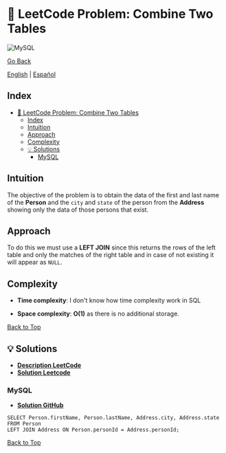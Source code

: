 # 🤔 LeetCode Problem: Combine Two Tables

![MySQL](https://img.shields.io/badge/MySQL-4479A1?logo=mysql&logoColor=white)

[Go Back](../README.md)

[English](./175.CombineTwoTables.md) | [Español](./175.CombineTwoTables-es.md)

## Index

- [🤔 LeetCode Problem: Combine Two Tables](#-leetcode-problem-combine-two-tables)
  - [Index](#index)
  - [Intuition](#intuition)
  - [Approach](#approach)
  - [Complexity](#complexity)
  - [💡 Solutions](#-solutions)
    - [MySQL](#mysql)

## Intuition

The objective of the problem is to obtain the data of the first and last name of the **Person** and the `city` and `state` of the person from the **Address** showing only the data of those persons that exist.

## Approach

To do this we must use a **LEFT JOIN** since this returns the rows of the left table and only the matches of the right table and in case of not existing it will appear as `NULL`.

## Complexity

- **Time complexity**:
I don't know how time complexity work in SQL

- **Space complexity**:
**O(1)** as there is no additional storage.

[Back to Top](#index)

## 💡 Solutions

- **[Description LeetCode](https://leetcode.com/problems/combine-two-tables/description/)**
- **[Solution Leetcode](https://leetcode.com/problems/combine-two-tables/solutions/6542875/mysql-solution-by-danielpaez-dev-ovl7/)**

### MySQL

- **[Solution GitHub](../solutions/MySQL/175.CombineTwoTables.sql)**

```mysql []
SELECT Person.firstName, Person.lastName, Address.city, Address.state
FROM Person
LEFT JOIN Address ON Person.personId = Address.personId;
```

[Back to Top](#index)
